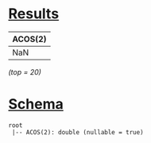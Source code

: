 # [Results](#tab/results)

|ACOS(2)|
|-------|
|NaN    |

_(top = 20)_

# [Schema](#tab/schema)

```shell
root
 |-- ACOS(2): double (nullable = true)

```

